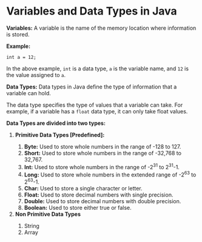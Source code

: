 <h1>Variables and Data Types in Java</h1>

<p><strong>Variables:</strong> A variable is the name of the memory location where information is stored.</p>

<p><strong>Example:</strong></p>

<pre>
<code>int a = 12;</code>
</pre>

<p>In the above example, <code>int</code> is a data type, <code>a</code> is the variable name, and <code>12</code> is the value assigned to <code>a</code>.</p>

<p><strong>Data Types:</strong> Data types in Java define the type of information that a variable can hold.</p>

<p>The data type specifies the type of values that a variable can take. For example, if a variable has a <code>float</code> data type, it can only take float values.</p>

<p><strong>Data Types are divided into two types:</strong></p>

<ol>
  <li><strong>Primitive Data Types [Predefined]:</strong></li> 
<ol>
    <li><strong>Byte:</strong> Used to store whole numbers in the range of -128 to 127.</li>
    <li><strong>Short:</strong> Used to store whole numbers in the range of -32,768 to 32,767.</li>
    <li><strong>Int:</strong> Used to store whole numbers in the range of -2<sup>31</sup> to 2<sup>31</sup>-1.</li>
    <li><strong>Long:</strong> Used to store whole numbers in the extended range of -2<sup>63</sup> to 2<sup>63</sup>-1.</li>
    <li><strong>Char:</strong> Used to store a single character or letter.</li>
    <li><strong>Float:</strong> Used to store decimal numbers with single precision.</li>
    <li><strong>Double:</strong> Used to store decimal numbers with double precision.</li>
    <li><strong>Boolean:</strong> Used to store either true or false.</li>
</ol>
<li><strong>Non Primitive Data Types</strong></li>
<ol>
  <li>String</li>
<li>Array</li>
</ol>
</ol>
